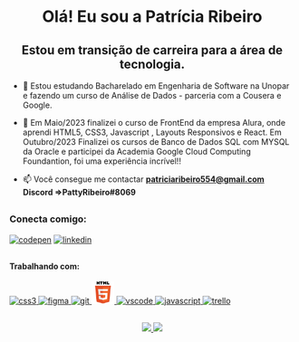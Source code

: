    <h1 align="center">Olá! Eu sou a Patrícia Ribeiro</h1>
<h2 align="center">Estou em transição de carreira para a área de tecnologia.</h2>

- 🔭 Estou estudando Bacharelado em Engenharia de Software na Unopar e fazendo um curso de Análise de Dados - parceria com a Cousera e Google. 

- 🌱 Em Maio/2023 finalizei o curso de FrontEnd da empresa Alura, onde aprendi HTML5, CSS3, Javascript , Layouts Responsivos e React. Em Outubro/2023 Finalizei os cursos de Banco de Dados SQL com MYSQL da Oracle e participei da Academia Google Cloud Computing Foundantion, foi uma experiência incrível!!

- 📫 Você consegue me contactar **patriciaribeiro554@gmail.com** 
**Discord =>PattyRibeiro#8069**

##

<h3 align="left">Conecta comigo:</h3>
<p align="left">
<a href="https://codepen.io/patribeiro" target="blank"><img align="center" src="https://raw.githubusercontent.com/rahuldkjain/github-profile-readme-generator/master/src/images/icons/Social/codepen.svg" alt="codepen" height="30" width="40" /></a>
<a href="https://www.linkedin.com/in/patricia-ribeiro-b34408258" target="blank"><img align="center" src="https://cdn.jsdelivr.net/gh/devicons/devicon/icons/linkedin/linkedin-original.svg" alt="linkedin" height="30" width="40" /></a>

</p>

##

<h4 align="left">Trabalhando com:</h4>

<p align="left"> 
<a href="https://www.w3schools.com/css/" target="_blank" rel="noreferrer"> <img src="https://cdn.jsdelivr.net/gh/devicons/devicon/icons/css3/css3-original.svg" alt="css3" width="40" height="40"/> </a> 
<a href="https:// www.figma.com/" target="_blank" rel="noreferrer"> <img src="https://www.vectorlogo.zone/logos/figma/figma-icon.svg" alt="figma" width= "40" height="40"/> </a> 
<a href="https://git-scm.com/" target="_blank" rel="noreferrer"> <img src="https://cdn.jsdelivr.net/gh/devicons/devicon/icons/git/git-original.svg" alt="git" width="40" height="40"/> </a>
<a href="https://www.w3.org/html/" target="_blank" rel="noreferrer"> <img src="https://raw.githubusercontent.com/devicons/devicon/master/icons/html5/html5-original-wordmark.svg" alt ="html5" width="40" height="40"/> </a> 
<a href="https://www.vscode.dev/" target="_blank" rel="noreferrer"> <img src="https://cdn.jsdelivr.net/gh/devicons/devicon/icons/vscode/vscode-original.svg"
alt="vscode" width="40" height=" 40"/> </a> 
<a href="https://www.javascript.com/" target="_blank" rel="noreferrer"> <img src="https://cdn.jsdelivr.net/gh/devicons/devicon/icons/javascript/javascript-original.svg"  alt="javascript" width="40" height=" 40"/> </a> 
<a href="https://www.trello.com/" target="_blank" rel="noreferrer"> <img src="https://cdn.jsdelivr.net/gh/devicons/devicon/icons/trello/trello-plain.svg"alt="trello" width="40" height=" 40"/> </a>
           
   </p>   

##
<p>
    <div align="center">
    <a href="https://github.com/patribeiro">
	  <img height="180em" src="https://github-readme-stats.vercel.app/api?username=patribeiro&show_icons=true&theme=dracula&include_all_commits=true&count_private=true"/>
	  <img height="180em" src="https://github-readme-stats.vercel.app/api/top-langs/?username=patribeiro&layout=compact&langs_count=7&theme=dracula"/>
	</div>
</p>  

